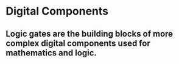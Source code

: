 # Digital Components
## Logic gates are the building blocks of more complex digital components used for mathematics and logic.


